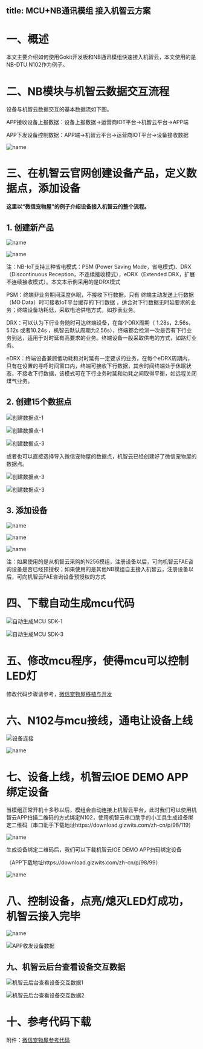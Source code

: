 title: MCU+NB通讯模组 接入机智云方案
---

# 一、概述

本文主要介绍如何使用Gokit开发板和NB通讯模组快速接入机智云，本文使用的是NB-DTU N102作为例子。

# 二、NB模块与机智云数据交互流程

设备与机智云数据交互的基本数据流如下图。

APP接收设备上报数据：设备上报数据→运营商IOT平台→机智云平台→APP端

APP下发设备控制数据：APP端→机智云平台→运营商IOT平台→设备接收数据

![name](/assets/zh-cn/deviceDev/debug/NB_project/NBproject_1.png)

# 三、在机智云官网创建设备产品，定义数据点，添加设备

**这里以“微信宠物屋”的例子介绍设备接入机智云的整个流程。**

## 1. 创建新产品

![name](/assets/zh-cn/deviceDev/debug/NB_project/NBproject_2.png)

![name](/assets/zh-cn/deviceDev/debug/NB_project/NBproject_3_3.png)

注：NB-IoT支持三种省电模式：PSM (Power Saving Mode，省电模式)、DRX（Discontinuous Reception，不连续接收模式），eDRX（Extended DRX，扩展不连续接收模式）。本文本示例采用的是DRX模式

PSM：终端非业务期间深度休眠，不接收下行数据，只有 终端主动发送上行数据（MO Data）时可接收IoT平台缓存的下行数据 ，适合对下行数据无时延要求的业务；终端设备功耗低，采取电池供电方式，如抄表业务。

DRX：可以认为下行业务随时可达终端设备，在每个DRX周期（ 1.28s，2.56s，5.12s 或者10.24s ，机智云默认周期为2.56s），终端都会检测一次是否有下行业务到达，适用于对时延有高要求的业务。终端设备一般采取供电的方式，如路灯业务。

eDRX：终端设备兼顾低功耗和对时延有一定要求的业务，在每个eDRX周期内，只有在设置的寻呼时间窗口内，终端可接收下行数据，其余时间终端处于休眠状态，不接收下行数据，该模式可在下行业务时延和功耗之间取得平衡，如远程关闭煤气业务。

## 2. 创建15个数据点

![创建数据点-1](/assets/zh-cn/quickstart/dev/new7_7.png)

![创建数据点-1](/assets/zh-cn/quickstart/dev/new8_8.png)

![创建数据点-3](/assets/zh-cn/quickstart/dev/new9_9.png)

或者也可以直接选择导入微信宠物屋的数据点，机智云已经创建好了微信宠物屋的数据点。

![创建数据点-3](/assets/zh-cn/quickstart/dev/new10_10.png)

![创建数据点-3](/assets/zh-cn/quickstart/dev/new11_11.png)

## 3. 添加设备

![name](/assets/zh-cn/deviceDev/debug/NB_project/NBproject_7.png)

![name](/assets/zh-cn/deviceDev/debug/NB_project/NBproject_8.png)

![name](/assets/zh-cn/deviceDev/debug/NB_project/NBproject_9.png)

注：如果使用的是从机智云采购的N256模组，注册设备以后，可向机智云FAE咨询设备是否已经预授权；如果使用的是其他NB模组自主接入机智云，注册设备以后，可向机智云FAE咨询设备预授权的方式

# 四、下载自动生成mcu代码

![自动生成MCU SDK-1](/assets/zh-cn/quickstart/dev/new12_12.png)

![自动生成MCU SDK-3](/assets/zh-cn/quickstart/dev/new14.png)

# 五、修改mcu程序，使得mcu可以控制LED灯

修改代码步骤请参考，[微信宠物屋移植与开发](http://docs.gizwits.com/zh-cn/quickstart/UseMCU_BK.html#3-2-%E4%B8%8B%E8%BD%BD%E5%BE%AE%E4%BF%A1%E5%AE%A0%E7%89%A9%E5%B1%8BSTM32CubeMX%E7%89%88%E7%9A%84%E9%A9%B1%E5%8A%A8%E5%BA%93%E6%96%87%E4%BB%B6)

# 六、N102与mcu接线，通电让设备上线

![设备连接](/assets/zh-cn/deviceDev/debug/N102_DTU/N102programming_3.png)

![name](/assets/zh-cn/deviceDev/debug/NB_project/NBproject_11.png)

# 七、设备上线，机智云IOE DEMO APP绑定设备

当模组正常开机十多秒以后，模组会自动连接上机智云平台，此时我们可以使用机智云APP扫描二维码的方式绑定N102，使用机智云串口助手的小工具生成设备绑定二维码（串口助手下载地址https://download.gizwits.com/zh-cn/p/98/119）

![name](/assets/zh-cn/deviceDev/debug/G510/G510project_12.png)

生成设备绑定二维码后，我们可以下载机智云IOE DEMO APP扫码绑定设备

（APP下载地址https://download.gizwits.com/zh-cn/p/98/99）

![name](/assets/zh-cn/deviceDev/debug/NB_project/NBproject_13.png)

# 八、控制设备，点亮/熄灭LED灯成功，机智云接入完毕

![name](/assets/zh-cn/deviceDev/debug/NB_project/NBproject_14.png)

![APP收发设备数据](/assets/zh-cn/quickstart/dev/new39_39.png)

## 九、机智云后台查看设备交互数据

![机智云后台查看设备交互数据1](/assets/zh-cn/quickstart/dev/new40_40.png)

![机智云后台查看设备交互数据2](/assets/zh-cn/quickstart/dev/new41_41.png)

# 十、参考代码下载

附件：[微信宠物屋参考代码](http://docs.gizwits.com/assets/pdf/gokit_code.zip)

